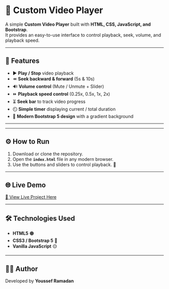 # 🎥 Custom Video Player

A simple **Custom Video Player** built with **HTML, CSS, JavaScript, and Bootstrap**.  
It provides an easy-to-use interface to control playback, seek, volume, and playback speed.

---

## 🚀 Features
- ▶️ **Play / Stop** video playback
- ⏪ **Seek backward & forward** (5s & 10s)
- 🔊 **Volume control** (Mute / Unmute + Slider)
- ⏩ **Playback speed control** (0.25x, 0.5x, 1x, 2x)
- ⏳ **Seek bar** to track video progress
- ⏲️ **Simple timer** displaying current / total duration
- 🌙 **Modern Bootstrap 5 design** with a gradient background

---


---

## ⚙️ How to Run
1. Download or clone the repository.
2. Open the **`index.html`** file in any modern browser.
3. Use the buttons and sliders to control playback. 🎉

---

## 🌐 Live Demo
[🔗 View Live Project Here](https://video-nine-bay.vercel.app/)

---

## 🛠️ Technologies Used
- **HTML5** 🟠
- **CSS3 / Bootstrap 5** 🔵
- **Vanilla JavaScript** 🟡

---

## 👨‍💻 Author
Developed by **Youssef Ramadan** 

